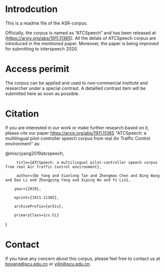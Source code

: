 # Introdcution
This is a readme file of the ASR-corpus.

Officially, the corpus is named as “ATCSpeech” and has been released at (https://arxiv.org/abs/1911.11365). 
All the detals of ATCSpeech corpus are introduced in the mentioned paper. 
Moreover, the paper is being improved for submitting to interspeech 2020. 


# Access perimit

The corpus can be applied and used to non-commercial institute and researcher under a special contrast.
A detailled contrast item will be submitted here as soon as possible.



# Citation

If you are interested in our work or make further research based on it, please cite our paper <https://arxiv.org/abs/1911.11365>
"ATCSpeech: a multilingual pilot-controller speech corpus from real Air Traffic Control environment" as:
  
  
@misc{yang2019atcspeech,

         title={ATCSpeech: a multilingual pilot-controller speech corpus from real Air Traffic Control environment},     
         
         author={Bo Yang and Xianlong Tan and Zhengmao Chen and Bing Wang and Dan Li and Zhongping Yang and Xiping Wu and Yi Lin},
         
        year={2019},     
    
        eprint={1911.11365},    
    
        archivePrefix={arXiv},     
    
        primaryClass={cs.CL}    
    
}

# Contact
If you have any concern about this corpus, please feel free to contact us at boyang@scu.edu.cn or yilin@scu.edu.cn.
